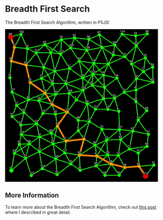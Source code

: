 # Breadth First Search

The Breadth First Search Algorithm, written in P5JS!



![Breadth First Search](https://raw.githubusercontent.com/johnnyawesome/BreadthFirstSearch/main/BreadthFirstSearch/DemoImages/BreadthFirstSearch.gif)

## More Information

To learn more about the Breadth First Search Algorithm, check out [this post](https://breaksome.tech/coding-the-breadth-first-search-algorithm-in-p5js/) where I described in great detail.
